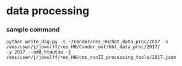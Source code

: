 
# data processing

### sample command 
```
python write_dag.py -s ~/Condor/res_HH/hbt_data_proc/2017 -o /eos/user/j/jowulff/res_HH/Condor_out/hbt_data_proc/2017/
-y 2017 --add_htautau -j /eos/user/j/jowulff/res_HH/cms_runII_processing_tools/2017.json
```
